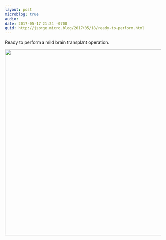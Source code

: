 ```yaml
---
layout: post
microblog: true
audio: 
date: 2017-05-17 21:24 -0700
guid: http://jsorge.micro.blog/2017/05/18/ready-to-perform.html
---
```

Ready to perform a mild brain transplant operation. 

<img src="http://jsorge.micro.blog/uploads/2017/2fa6b4bc77.jpg" width="600" height="600" style="height: auto" />
